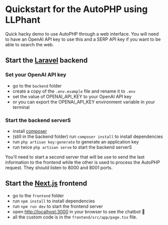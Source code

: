 # Quickstart for the AutoPHP using LLPhant

Quick hacky demo to use AutoPHP through a web interface.
You will need to have an OpenAI API key to use this and a SERP API key if you want to be able to search the web.


## Start the [Laravel](https://laravel.com) backend

### Set your OpenAI API key
- go to the `backend` folder
- create a copy of the `.env.example` file and rename it to `.env`
- set the value of OPENAI_API_KEY to your OpenAI API key
- or you can export the OPENAI_API_KEY environment variable in your terminal

### Start the backend serverS
- install [composer](https://getcomposer.org/download/)
- (still in the backend folder) run `composer install` to install dependencies
- run `php artisan key:generate` to generate an application key
- run twice `php artisan serve` to start the backend serverS

You'll need to start a second server that will be use to send the last information to the frontend 
while the other is used to process the AutoPHP request.
They should listen to 8000 and 8001 ports.

## Start the [Next.js](https://nextjs.org) frontend

- go to the `frontend` folder
- run `npm install` to install dependencies
- run `npm run dev` to start the frontend server
- open [http://localhost:3000](http://localhost:3000) in your browser to see the chatbot 🎉
- all the custom code is in the `frontend/src/app/page.tsx` file. 
